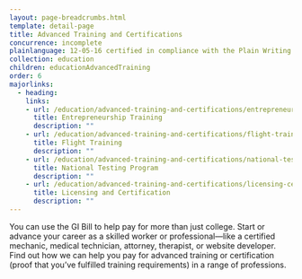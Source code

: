 ```yaml
---
layout: page-breadcrumbs.html
template: detail-page
title: Advanced Training and Certifications
concurrence: incomplete
plainlanguage: 12-05-16 certified in compliance with the Plain Writing Act
collection: education
children: educationAdvancedTraining
order: 6
majorlinks:
  - heading:
    links:
    - url: /education/advanced-training-and-certifications/entrepreneurship-training
      title: Entrepreneurship Training
      description: ""
    - url: /education/advanced-training-and-certifications/flight-training
      title: Flight Training
      description: ""
    - url: /education/advanced-training-and-certifications/national-testing-program
      title: National Testing Program
      description: ""
    - url: /education/advanced-training-and-certifications/licensing-certification
      title: Licensing and Certification
      description: ""
---
```


<div class="va-introtext">

You can use the GI Bill to help pay for more than just college. Start or advance your career as a skilled worker or professional—like a certified mechanic, medical technician, attorney, therapist, or website developer. Find out how we can help you pay for advanced training or certification (proof that you’ve fulfilled training requirements) in a range of professions.

</div>
